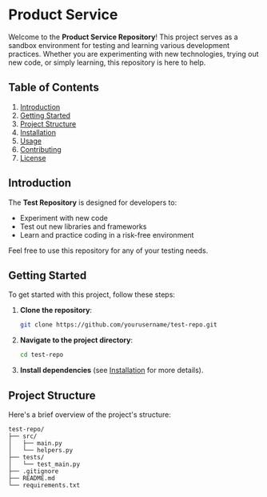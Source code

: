# **Product Service**

Welcome to the **Product Service Repository**! This project serves as a sandbox environment for testing and learning various development practices. Whether you are experimenting with new technologies, trying out new code, or simply learning, this repository is here to help.

## **Table of Contents**

1. [Introduction](#introduction)
2. [Getting Started](#getting-started)
3. [Project Structure](#project-structure)
4. [Installation](#installation)
5. [Usage](#usage)
6. [Contributing](#contributing)
7. [License](#license)

## **Introduction**

The **Test Repository** is designed for developers to:
- Experiment with new code
- Test out new libraries and frameworks
- Learn and practice coding in a risk-free environment

Feel free to use this repository for any of your testing needs.

## **Getting Started**

To get started with this project, follow these steps:

1. **Clone the repository**:
    ```bash
    git clone https://github.com/yourusername/test-repo.git
    ```

2. **Navigate to the project directory**:
    ```bash
    cd test-repo
    ```

3. **Install dependencies** (see [Installation](#installation) for more details).

## **Project Structure**

Here's a brief overview of the project's structure:

```plaintext
test-repo/
├── src/
│   ├── main.py
│   └── helpers.py
├── tests/
│   └── test_main.py
├── .gitignore
├── README.md
└── requirements.txt
